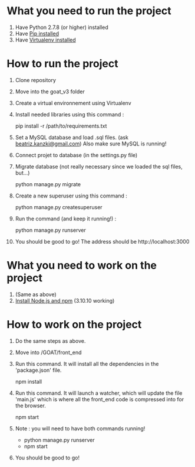 # What you need to run the project #

1. Have Python 2.7.8 (or higher) installed
2. Have [Pip installed](https://pip.pypa.io/en/stable/installing/)
3. Have [Virtualenv installed](https://packaging.python.org/key_projects/#virtualenv)

# How to run the project #

1. Clone repository
2. Move into the goat_v3 folder
3. Create a virtual environnement using Virtualenv
4. Install needed libraries using this command :

    pip install -r /path/to/requirements.txt

5. Set a MySQL database and load .sql files. (ask beatriz.kanzki@gmail.com)
   Also make sure MySQL is running!
6. Connect projet to database (in the settings.py file)
7. Migrate database (not really necessary since we loaded the sql files, but...)

    python manage.py migrate

8. Create a new superuser using this command :
    
    python manage.py createsuperuser
    
9. Run the command (and keep it running!) :

    python manage.py runserver

9. You should be good to go! The address should be http://localhost:3000

# What you need to work on the project #

1. (Same as above)
2. [Install Node.js and npm](https://docs.npmjs.com/getting-started/installing-node) (3.10.10 working)


# How to work on the project #

1. Do the same steps as above.
2. Move into /GOAT/front_end
3. Run this command. It will install all the dependencies in the 'package.json' file.

    npm install
    
4. Run this command. It will launch a watcher, which will update the file 'main.js' which is where all the front_end code is compressed into for the browser.

    npm start
    
5. Note : you will need to have both commands running!
    - python manage.py runserver
    - npm start

6. You should be good to go! 